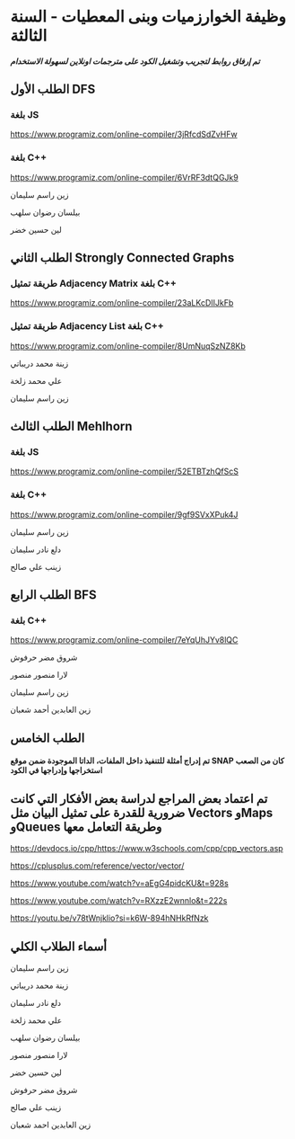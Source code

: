 # وظيفة الخوارزميات وبنى المعطيات - السنة الثالثة

##### تم إرفاق روابط لتجريب وتشغيل الكود على مترجمات اونلاين لسهولة الاستخدام

## الطلب الأول DFS

### بلغة JS

https://www.programiz.com/online-compiler/3jRfcdSdZvHFw

### بلغة C++

https://www.programiz.com/online-compiler/6VrRF3dtQGJk9

زين راسم سليمان

بيلسان رضوان سلهب

لين حسين خضر

## الطلب الثاني Strongly Connected Graphs

### طريقة تمثيل Adjacency Matrix بلغة C++

https://www.programiz.com/online-compiler/23aLKcDIIJkFb

### طريقة تمثيل Adjacency List بلغة C++

https://www.programiz.com/online-compiler/8UmNuqSzNZ8Kb

زينة محمد دريباتي

علي محمد زلخة

زين راسم سليمان

## الطلب الثالث Mehlhorn

### بلغة JS

https://www.programiz.com/online-compiler/52ETBTzhQfScS

### بلغة C++

https://www.programiz.com/online-compiler/9gf9SVxXPuk4J

زين راسم سليمان

دلع نادر سليمان

زينب علي صالح

## الطلب الرابع BFS

### بلغة C++

https://www.programiz.com/online-compiler/7eYqUhJYv8lQC

شروق مضر حرفوش

لارا منصور منصور

زين راسم سليمان

زين العابدين أحمد شعبان

## الطلب الخامس

#### تم إدراج أمثلة للتنفيذ داخل الملفات، الداتا الموجودة ضمن موقع SNAP كان من الصعب استخراجها وإدراجها في الكود



## تم اعتماد بعض المراجع لدراسة بعض الأفكار التي كانت ضرورية للقدرة على تمثيل البيان مثل Vectors وMaps وQueues وطريقة التعامل معها

https://devdocs.io/cpp/https://www.w3schools.com/cpp/cpp_vectors.asp

https://cplusplus.com/reference/vector/vector/

https://www.youtube.com/watch?v=aEgG4pidcKU&t=928s

https://www.youtube.com/watch?v=RXzzE2wnnlo&t=222s

https://youtu.be/v78tWnjklio?si=k6W-894hNHkRfNzk

## أسماء الطلاب الكلي

زين راسم سليمان

زينة محمد دريباتي

دلع نادر سليمان

علي محمد زلخة

بيلسان رضوان سلهب

لارا منصور منصور

لين حسين خضر

شروق مضر حرفوش

زينب علي صالح

زين العابدين احمد شعبان